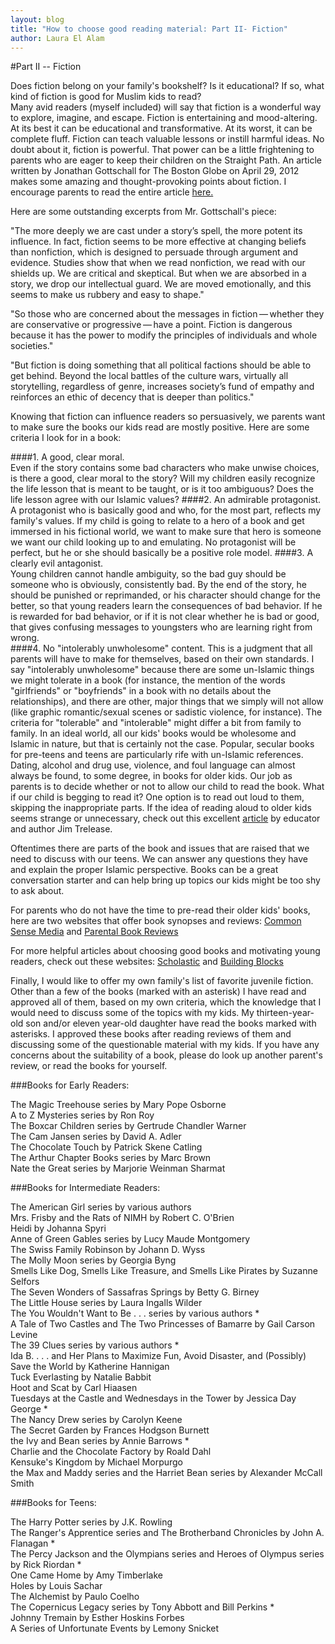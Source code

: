 ```yaml
---
layout: blog
title: "How to choose good reading material: Part II- Fiction"
author: Laura El Alam
---
```



#Part II -- Fiction

Does fiction belong on your family's bookshelf? Is it educational? If so, what kind of fiction is good for Muslim kids to read?  
Many avid readers (myself included) will say that fiction is a wonderful way to explore, imagine, and escape.  Fiction is entertaining and mood-altering.  At its best it can be educational and transformative.  At its worst, it can be complete fluff.  Fiction can teach valuable lessons or instill harmful ideas.  No doubt about it, fiction is powerful.  That power can be a little frightening to parents who are eager to keep their children on the Straight Path.
An article written by Jonathan Gottschall for The Boston Globe on April 29, 2012 makes some amazing and thought-provoking points about fiction.  I encourage parents to read the entire article [here.](http://www.bostonglobe.com/ideas/2012/04/28/why-fiction-good-for-you-how-fiction-changes-your-world/nubDy1P3viDj2PuwGwb3KO/story.html) 

Here are some outstanding excerpts from Mr. Gottschall's piece:

"The more deeply we are cast under a story’s spell, the more potent its influence. In fact, fiction seems to be more effective at changing beliefs than nonfiction, which is designed to persuade through argument and evidence. Studies show that when we read nonfiction, we read with our shields up. We are critical and skeptical. But when we are absorbed in a story, we drop our intellectual guard. We are moved emotionally, and this seems to make us rubbery and easy to shape."

"So those who are concerned about the messages in fiction — whether they are conservative or progressive — have a point. Fiction is dangerous because it has the power to modify the principles of individuals and whole societies."

"But fiction is doing something that all political factions should be able to get behind. Beyond the local battles of the culture wars, virtually all storytelling, regardless of genre, increases society’s fund of empathy and reinforces an ethic of decency that is deeper than politics."

Knowing that fiction can influence readers so persuasively, we parents want to make sure the books our kids read are mostly positive. Here are some criteria I look for in a book:

####1. A good, clear moral.  
Even if the story contains some bad characters who make unwise choices, is there a good, clear moral to the story? Will my children easily recognize the life lesson that is meant to be taught, or is it too ambiguous?  Does the life lesson agree with our Islamic values?
####2. An admirable protagonist.  
A protagonist who is basically good and who, for the most part, reflects my family's values. If my child is going to relate to a hero of a book and get immersed in his fictional world, we want to make sure that hero is someone we want our child looking up to and emulating. No protagonist will be perfect, but he or she should basically be a positive role model.
####3. A clearly evil antagonist.  
Young children cannot handle ambiguity, so the bad guy should be someone who is obviously, consistently bad. By the end of the story, he should be punished or reprimanded, or his character should change for the better, so that young readers learn the consequences of bad behavior. If he is rewarded for bad behavior, or if it is not clear whether he is bad or good, that gives confusing messages to youngsters who are learning right from wrong.  
####4. No "intolerably unwholesome" content. 
This is a judgment that all parents will have to make for themselves, based on their own standards. I say "intolerably unwholesome" because there are some un-Islamic things we might tolerate in a book (for instance, the mention of the words "girlfriends" or "boyfriends" in a book with no details about the relationships), and there are other, major things that we simply will not allow (like graphic romantic/sexual scenes or sadistic violence, for instance). The criteria for "tolerable" and "intolerable" might differ a bit from family to family. In an ideal world, all our kids' books would be wholesome and Islamic in nature, but that is certainly not the case. Popular, secular books for pre-teens and teens are particularly rife with un-Islamic references. Dating, alcohol and drug use, violence, and foul language can almost always be found, to some degree, in books for older kids. Our job as parents is to decide whether or not to allow our child to read the book. What if our child is begging to read it?  One option is to read out loud to them, skipping the inappropriate parts. If the idea of reading aloud to older kids seems strange or unnecessary, check out this excellent [article](http://www.rif.org/us/literacy-resources/articles/reading-aloud-to-your-child.htm) by educator and author Jim Trelease.

Oftentimes there are parts of the book and issues that are raised that we need to discuss with our teens.  We can answer any questions they have and explain the proper Islamic perspective.  Books can be a great conversation starter and can help bring up topics our kids might be too shy to ask about.

For parents who do not have the time to pre-read their older kids' books, here are two websites that offer book synopses and reviews: [Common Sense Media](https://www.commonsensemedia.org/) and [Parental Book Reviews](https://sites.google.com/site/parentalbookreviews/home)

For more helpful articles about choosing good books and motivating young readers, check out these websites: [Scholastic](http://www.scholastic.com/teachers/article/10-reasons-nonreaders-dont-read-mdash-and-how-change-their-minds) and [Building Blocks](http://bblocks.samhsa.gov/family/time/choosing_right_books.aspx)

Finally, I would like to offer my own family's list of favorite juvenile fiction. Other than a few of the books (marked with an asterisk) I have read and approved all of them, based on my own criteria, which the knowledge that I would need to discuss some of the topics with my kids. My thirteen-year-old son and/or eleven year-old daughter have read the books marked with asterisks. I approved these books after reading reviews of them and discussing some of the questionable material with my kids. If you have any concerns about the suitability of a book, please do look up another parent's review, or read the books for yourself.

###Books for Early Readers:

The Magic Treehouse series by Mary Pope Osborne  
A to Z Mysteries series by Ron Roy  
The Boxcar Children series by Gertrude Chandler Warner  
The Cam Jansen series by David A. Adler  
The Chocolate Touch by Patrick Skene Catling  
The Arthur Chapter Books series by Marc Brown  
Nate the Great series by Marjorie Weinman Sharmat  

###Books for Intermediate Readers:

The American Girl series by various authors  
Mrs. Frisby and the Rats of NIMH by Robert C. O'Brien  
Heidi by Johanna Spyri  
Anne of Green Gables series by Lucy Maude Montgomery  
The Swiss Family Robinson by Johann D. Wyss  
The Molly Moon series by Georgia Byng  
Smells Like Dog, Smells Like Treasure, and Smells Like Pirates by Suzanne Selfors  
The Seven Wonders of Sassafras Springs by Betty G. Birney  
The Little House series by Laura Ingalls Wilder  
The You Wouldn't Want to Be . . . series by various authors *  
A Tale of Two Castles and The Two Princesses of Bamarre by Gail Carson Levine  
The 39 Clues series by various authors *  
Ida B. . . . and Her Plans to Maximize Fun, Avoid Disaster, and (Possibly) Save the World by Katherine Hannigan  
Tuck Everlasting by Natalie Babbit  
Hoot and Scat by Carl Hiaasen  
Tuesdays at the Castle and Wednesdays in the Tower by Jessica Day George *  
The Nancy Drew series by Carolyn Keene  
The Secret Garden by Frances Hodgson Burnett  
the Ivy and Bean series by Annie Barrows *  
Charlie and the Chocolate Factory by Roald Dahl  
Kensuke's Kingdom by Michael Morpurgo  
the Max and Maddy series and the Harriet Bean series by Alexander McCall Smith  

###Books for Teens:

The Harry Potter series by J.K. Rowling  
The Ranger's Apprentice series and The Brotherband Chronicles by John A. Flanagan *  
The Percy Jackson and the Olympians series and Heroes of Olympus series by Rick Riordan *  
One Came Home by Amy Timberlake  
Holes by Louis Sachar  
The Alchemist by Paulo Coelho  
The Copernicus Legacy series by Tony Abbott and Bill Perkins *  
Johnny Tremain by Esther Hoskins Forbes  
A Series of Unfortunate Events by Lemony Snicket  
